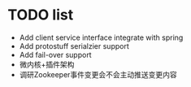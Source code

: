 # TODO list

* Add client service interface integrate with spring 
* Add protostuff serialzier support
* Add fail-over support
* 微内核+插件架构
* 调研Zookeeper事件变更会不会主动推送变更内容
